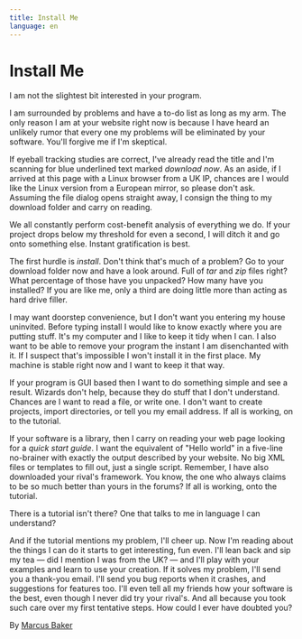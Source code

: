 ```yaml
---
title: Install Me
language: en
---
```


# Install Me

I am not the slightest bit interested in your program.

I am surrounded by problems and have a to-do list as long as my arm. The only reason I am at your website right now is because I have heard an unlikely rumor that every one my problems will be eliminated by your software. You'll forgive me if I'm skeptical.

If eyeball tracking studies are correct, I've already read the title and I'm scanning for blue underlined text marked *download now*. As an aside, if I arrived at this page with a Linux browser from a UK IP, chances are I would like the Linux version from a European mirror, so please don't ask. Assuming the file dialog opens straight away, I consign the thing to my download folder and carry on reading.

We all constantly perform cost-benefit analysis of everything we do. If your project drops below my threshold for even a second, I will ditch it and go onto something else. Instant gratification is best.

The first hurdle is *install*. Don't think that's much of a problem? Go to your download folder now and have a look around. Full of *tar* and *zip* files right? What percentage of those have you unpacked? How many have you installed? If you are like me, only a third are doing little more than acting as hard drive filler.

I may want doorstep convenience, but I don't want you entering my house uninvited. Before typing install I would like to know exactly where you are putting stuff. It's my computer and I like to keep it tidy when I can. I also want to be able to remove your program the instant I am disenchanted with it. If I suspect that's impossible I won't install it in the first place. My machine is stable right now and I want to keep it that way.

If your program is GUI based then I want to do something simple and see a result. Wizards don't help, because they do stuff that I don't understand. Chances are I want to read a file, or write one. I don't want to create projects, import directories, or tell you my email address. If all is working, on to the tutorial.

If your software is a library, then I carry on reading your web page looking for a *quick start guide*. I want the equivalent of "Hello world" in a five-line no-brainer with exactly the output described by your website. No big XML files or templates to fill out, just a single script. Remember, I have also downloaded your rival's framework. You know, the one who always claims to be so much better than yours in the forums? If all is working, onto the tutorial.

There is a tutorial isn't there? One that talks to me in language I can understand?

And if the tutorial mentions my problem, I'll cheer up. Now I'm reading about the things I can do it starts to get interesting, fun even. I'll lean back and sip my tea — did I mention I was from the UK? — and I'll play with your examples and learn to use your creation. If it solves my problem, I'll send you a thank-you email. I'll send you bug reports when it crashes, and suggestions for features too. I'll even tell all my friends how your software is the best, even though I never did try your rival's. And all because you took such care over my first tentative steps.
How could I ever have doubted you?

By [Marcus Baker](http://programmer.97things.oreilly.com/wiki/index.php/Marcus_Baker)